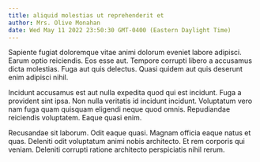 ```yaml
---
title: aliquid molestias ut reprehenderit et
author: Mrs. Olive Monahan
date: Wed May 11 2022 23:50:30 GMT-0400 (Eastern Daylight Time)
---
```

Sapiente fugiat doloremque vitae animi dolorum eveniet labore adipisci. Earum optio reiciendis. Eos esse aut. Tempore corrupti libero a accusamus dicta molestias. Fuga aut quis delectus. Quasi quidem aut quis deserunt enim adipisci nihil.

 Incidunt accusamus est aut nulla expedita quod qui est incidunt. Fuga a provident sint ipsa. Non nulla veritatis id incidunt incidunt. Voluptatum vero nam fuga quam quisquam eligendi neque quod omnis. Repudiandae reiciendis voluptatem. Eaque quasi enim.

 Recusandae sit laborum. Odit eaque quasi. Magnam officia eaque natus et quas. Deleniti odit voluptatum animi nobis architecto. Et rem corporis qui veniam. Deleniti corrupti ratione architecto perspiciatis nihil rerum.